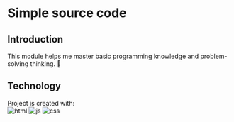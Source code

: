 # Simple source code

## Introduction

This module helps me master basic programming knowledge
and problem-solving thinking. 💖

## Technology
Project is created with:<br/>
![html](https://skillicons.dev/icons?i=html)
![js](https://skillicons.dev/icons?i=js)
![css](https://skillicons.dev/icons?i=css)


